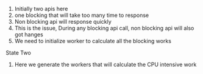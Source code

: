 1. Initially two apis here
2. one blocking that will take too many time to response
3. Non blocking api will response quickly
4. This is the issue, During any blocking api call, non blocking api will also got hanges
5. We need to initialize worker to calculate all the blocking works


State Two
1. Here we generate the workers that will calculate the CPU intensive work
